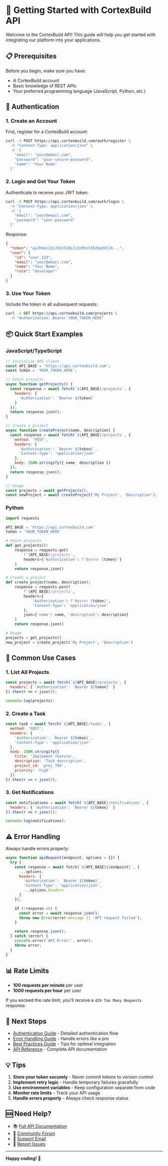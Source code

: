 # 🚀 Getting Started with CortexBuild API

Welcome to the CortexBuild API! This guide will help you get started with integrating our platform into your applications.

## 📋 Prerequisites

Before you begin, make sure you have:
- A CortexBuild account
- Basic knowledge of REST APIs
- Your preferred programming language (JavaScript, Python, etc.)

## 🔑 Authentication

### 1. Create an Account

First, register for a CortexBuild account:

```bash
curl -X POST https://api.cortexbuild.com/auth/register \
  -H "Content-Type: application/json" \
  -d '{
    "email": "your@email.com",
    "password": "your-secure-password",
    "name": "Your Name"
  }'
```

### 2. Login and Get Your Token

Authenticate to receive your JWT token:

```bash
curl -X POST https://api.cortexbuild.com/auth/login \
  -H "Content-Type: application/json" \
  -d '{
    "email": "your@email.com",
    "password": "your-password"
  }'
```

Response:
```json
{
  "token": "eyJhbGciOiJIUzI1NiIsInR5cCI6IkpXVCJ9...",
  "user": {
    "id": "user_123",
    "email": "your@email.com",
    "name": "Your Name",
    "role": "developer"
  }
}
```

### 3. Use Your Token

Include the token in all subsequent requests:

```bash
curl -X GET https://api.cortexbuild.com/projects \
  -H "Authorization: Bearer YOUR_TOKEN_HERE"
```

## 📦 Quick Start Examples

### JavaScript/TypeScript

```javascript
// Initialize API client
const API_BASE = 'https://api.cortexbuild.com';
const token = 'YOUR_TOKEN_HERE';

// Fetch projects
async function getProjects() {
  const response = await fetch(`${API_BASE}/projects`, {
    headers: {
      'Authorization': `Bearer ${token}`
    }
  });
  return response.json();
}

// Create a project
async function createProject(name, description) {
  const response = await fetch(`${API_BASE}/projects`, {
    method: 'POST',
    headers: {
      'Authorization': `Bearer ${token}`,
      'Content-Type': 'application/json'
    },
    body: JSON.stringify({ name, description })
  });
  return response.json();
}

// Usage
const projects = await getProjects();
const newProject = await createProject('My Project', 'Description');
```

### Python

```python
import requests

API_BASE = 'https://api.cortexbuild.com'
token = 'YOUR_TOKEN_HERE'

# Fetch projects
def get_projects():
    response = requests.get(
        f'{API_BASE}/projects',
        headers={'Authorization': f'Bearer {token}'}
    )
    return response.json()

# Create a project
def create_project(name, description):
    response = requests.post(
        f'{API_BASE}/projects',
        headers={
            'Authorization': f'Bearer {token}',
            'Content-Type': 'application/json'
        },
        json={'name': name, 'description': description}
    )
    return response.json()

# Usage
projects = get_projects()
new_project = create_project('My Project', 'Description')
```

## 🎯 Common Use Cases

### 1. List All Projects

```javascript
const projects = await fetch(`${API_BASE}/projects`, {
  headers: { 'Authorization': `Bearer ${token}` }
}).then(r => r.json());

console.log(projects);
```

### 2. Create a Task

```javascript
const task = await fetch(`${API_BASE}/tasks`, {
  method: 'POST',
  headers: {
    'Authorization': `Bearer ${token}`,
    'Content-Type': 'application/json'
  },
  body: JSON.stringify({
    title: 'Implement feature',
    description: 'Task description',
    project_id: 'proj_789',
    priority: 'high'
  })
}).then(r => r.json());
```

### 3. Get Notifications

```javascript
const notifications = await fetch(`${API_BASE}/notifications`, {
  headers: { 'Authorization': `Bearer ${token}` }
}).then(r => r.json());

console.log(notifications);
```

## ⚠️ Error Handling

Always handle errors properly:

```javascript
async function apiRequest(endpoint, options = {}) {
  try {
    const response = await fetch(`${API_BASE}${endpoint}`, {
      ...options,
      headers: {
        'Authorization': `Bearer ${token}`,
        'Content-Type': 'application/json',
        ...options.headers
      }
    });

    if (!response.ok) {
      const error = await response.json();
      throw new Error(error.message || 'API request failed');
    }

    return response.json();
  } catch (error) {
    console.error('API Error:', error);
    throw error;
  }
}
```

## 📊 Rate Limits

- **100 requests per minute** per user
- **1000 requests per hour** per user

If you exceed the rate limit, you'll receive a `429 Too Many Requests` response.

## 🔗 Next Steps

- [Authentication Guide](./authentication.md) - Detailed authentication flow
- [Error Handling Guide](./error-handling.md) - Handle errors like a pro
- [Best Practices Guide](./best-practices.md) - Tips for optimal integration
- [API Reference](../api/openapi.yaml) - Complete API documentation

## 💡 Tips

1. **Store your token securely** - Never commit tokens to version control
2. **Implement retry logic** - Handle temporary failures gracefully
3. **Use environment variables** - Keep configuration separate from code
4. **Monitor rate limits** - Track your API usage
5. **Handle errors properly** - Always check response status

## 🆘 Need Help?

- 📚 [Full API Documentation](../api/openapi.yaml)
- 💬 [Community Forum](https://community.cortexbuild.com)
- 📧 [Support Email](mailto:support@cortexbuild.com)
- 🐛 [Report Issues](https://github.com/cortexbuild/issues)

---

**Happy coding!** 🚀

